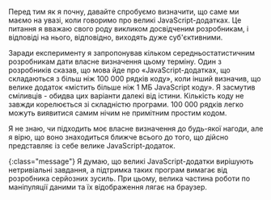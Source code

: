 <!-- ### Що з себе представляє «великий» JavaScript додаток? -->

Перед тим як я почну, давайте спробуємо визначити, що саме ми маємо
на увазі, коли говоримо про великі JavaScript-додатках. Це питання
я вважаю свого роду викликом досвідченим розробникам, і відповіді на нього,
відповідно, виходять дуже суб'єктивними.

Заради експерименту я запропонував кільком середньостатистичним розробникам
дати власне визначення цьому терміну. Один з розробників сказав, що
мова йде про «JavaScript-додатках, що складаються з більш ніж 100 000
рядків коду», коли інший визначив, що велике додаток «містить більше
ніж 1 МБ JavaScript коду». Я засмутив сміливців - обидва цих варіанти
далекі від істини. Кількість коду не завжди корелюється зі складністю програми.
100 000 рядків легко можуть виявитися самим нічим не примітним простим кодом.

Я не знаю, чи підходить моє власне визначення до будь-якої нагоди, але я вірю,
що воно знаходиться ближче всього до того, що дійсно представляє із себе
велике JavaScript-додаток.

{:class="message"}
Я думаю, що великі JavaScript-додатки вирішують нетривіальні завдання,
а підтримка таких програм вимагає від розробника серйозних зусиль.
При цьому, велика частина роботи по маніпуляції даними та їх відображення лягає
на браузер.
